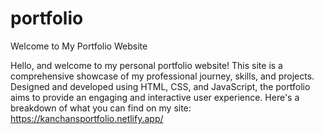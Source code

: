 # portfolio
Welcome to My Portfolio Website

Hello, and welcome to my personal portfolio website! This site is a comprehensive showcase of my professional journey, skills, and projects. Designed and developed using HTML, CSS, and JavaScript, the portfolio aims to provide an engaging and interactive user experience. Here's a breakdown of what you can find on my site:
https://kanchansportfolio.netlify.app/

